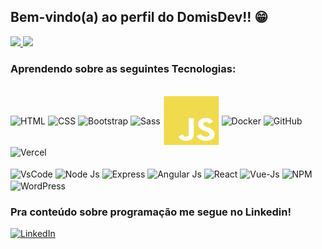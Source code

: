 ## Bem-vindo(a) ao perfil do DomisDev!! 😁

<a href="https://github.com/Domisnnet">
  <img height="180em" src="https://github-readme-stats.vercel.app/api?username=Domisnnet&show_icons=true&theme=tokyonight&include_all_commits=true&count_private=true"/>
  <img height="180em" src="https://github-readme-stats.vercel.app/api/top-langs/?username=Domisnnet&layout=compact&langs_count=6&theme=tokyonight"/>
</a>

### Aprendendo sobre as seguintes Tecnologias: ###

<div style="display: inline-block;"><br>
  <img align="center" alt="HTML" height="80" width="90" src="https://cdn.jsdelivr.net/gh/devicons/devicon@latest/icons/html5/html5-plain-wordmark.svg"/>
  <img align="center" alt="CSS" height="80" width="90" src="https://cdn.jsdelivr.net/gh/devicons/devicon@latest/icons/css3/css3-plain-wordmark.svg"/>
  <img align="center" alt="Bootstrap" height="80" width="90" src="https://cdn.jsdelivr.net/gh/devicons/devicon@latest/icons/bootstrap/bootstrap-original-wordmark.svg"/>
  <img align="center" alt="Sass" height="80" width="90" src="https://cdn.jsdelivr.net/gh/devicons/devicon@latest/icons/sass/sass-original.svg"/>
  <img align="center" alt="JavaScript" height="80" width="90" src="https://raw.githubusercontent.com/devicons/devicon/master/icons/javascript/javascript-plain.svg">
  <img align="center" alt="Docker" height="80" width="90" src="https://cdn.jsdelivr.net/gh/devicons/devicon@latest/icons/docker/docker-original-wordmark.svg"/>
  <picture>
    <source 
      media="(prefers-color-scheme: dark)"
      srcset="https://cdn.jsdelivr.net/gh/devicons/devicon@latest/icons/github/github-original-wordmark.svg"
      style="filter: invert(1);">
    <img 
      align="center" 
      alt="GitHub" 
      height="80" 
      width="90" 
      src="https://cdn.jsdelivr.net/gh/devicons/devicon@latest/icons/github/github-original-wordmark.svg">
  </picture> 
  <img align="center" alt="Vercel" height="80" width="90" src="https://cdn.jsdelivr.net/gh/devicons/devicon@latest/icons/vercel/vercel-original-wordmark.svg"/>
</div >

<div style="display: inline-block;"><br>
    <img align="center" alt="VsCode" height="80" width="90" src="https://cdn.jsdelivr.net/gh/devicons/devicon@latest/icons/vscode/vscode-plain-wordmark.svg"/>
    <img align="center" alt="Node Js" height="80" width="90" src="https://cdn.jsdelivr.net/gh/devicons/devicon@latest/icons/nodejs/nodejs-original-wordmark.svg"/>
    <img align="center" alt="Express" height="80" width="90" src="https://cdn.jsdelivr.net/gh/devicons/devicon@latest/icons/express/express-original-wordmark.svg"/>
    <img align="center" alt="Angular Js" height="80" width="90" src="https://cdn.jsdelivr.net/gh/devicons/devicon@latest/icons/angularjs/angularjs-plain-wordmark.svg"/>
    <img align="center" alt="React" height="80" width="90" src="https://cdn.jsdelivr.net/gh/devicons/devicon@latest/icons/react/react-original-wordmark.svg"/>
    <img align="center" alt="Vue-Js" height="80" width="90" src="https://cdn.jsdelivr.net/gh/devicons/devicon@latest/icons/vuejs/vuejs-original-wordmark.svg"/> 
    <img align="center" alt="NPM" height="80" width="90" src="https://cdn.jsdelivr.net/gh/devicons/devicon@latest/icons/npm/npm-original-wordmark.svg" />
    <img align="center" alt="WordPress" height="80" width="90" src="https://cdn.jsdelivr.net/gh/devicons/devicon@latest/icons/wordpress/wordpress-plain-wordmark.svg"/>
</div>

<br>

### Pra conteúdo sobre programação me segue no Linkedin!

<div> 
  <a href="https://www.linkedin.com/in/dominique-marcelino-gon%C3%A7alves-09b871331/" target="_blank">
    <img src="https://img.shields.io/badge/-LinkedIn-%230077B5?style=for-the-badge&logo=linkedin&logoColor=white" alt="LinkedIn">
  </a>
</div>

